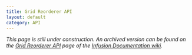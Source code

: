 ```yaml
---
title: Grid Reorderer API
layout: default
category: API
---
```


_This page is still under construction. An archived version can be found on the [Grid Reorderer API](http://wiki.fluidproject.org/display/docs/Grid+Reorderer+API) page of the [Infusion Documentation wiki](http://wiki.fluidproject.org/display/docs/Infusion+Documentation)._
